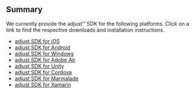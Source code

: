 ## Summary

We currently provide the adjust™ SDK for the following platforms. Click on a link to find the respective downloads and installation instructions.

* [adjust SDK for iOS][ios]
* [adjust SDK for Android][android]
* [adjust SDK for Windows][windows]
* [adjust SDK for Adobe Air][air]
* [adjust SDK for Unity][unity]
* [adjust SDK for Cordova][cordova]
* [adjust SDK for Marmalade][marmalade]
* [adjust SDK for Xamarin][xamarin]

[ios]: https://github.com/adjust/ios_sdk
[android]: https://github.com/adjust/android_sdk
[windows]: https://github.com/adjust/windows_sdk
[unity]: https://github.com/adjust/unity_sdk
[air]: https://github.com/adjust/adobe_air_sdk
[cordova]: https://github.com/adjust/cordova_sdk
[marmalade]: https://github.com/adjust/marmalade_sdk
[xamarin]: https://github.com/adjust/xamarin_sdk
